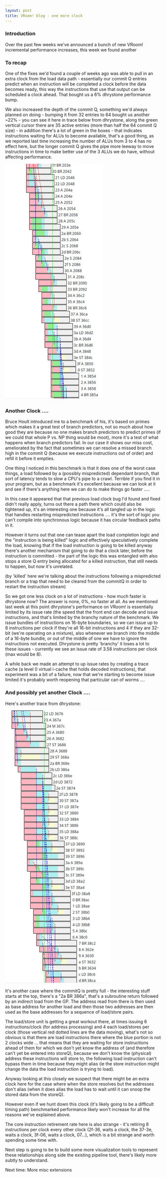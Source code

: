 ```yaml
---
layout: post
title: VRoom! blog - one more clock
---
```


### Introduction

Over the past few weeks we've announced a bunch of new VRoom! incremental performance increases,
this week we found another

### To recap

One of the fixes we'd found a couple of weeks ago was able to pull in an extra clock
from the load data path - essentially our commit Q entries predict when an instruction will be completed a
clock before the data becomes ready, this way the instructions that use that output can be scheduled
a clock ahead. That bought us a 6% dhrystone performance bump.

We also increased the depth of the commit Q, something we'd always planned on doing - bumping it from 32 entries to 64 bought us another ~22% - you can see it here in trace below from dhrystone, along the
green vertical cursor there are 35 active entries (more than half the 64 commit Q size) - in addition there's a lot of green in the boxes - that indicates instructions waiting for ALUs to become available,
that's a good thing, as we reported last time increasing the number of ALUs from 3 to 4 has no effect here,
but the longer commit Q gives the pipe more leeway to move instructions in time to make better use
of the 3 ALUs we do have, without affecting performance.

![placeholder](/public/images/pipe2.png "image of pipeline")

### Another Clock ....

Bruce Hoult introduced me to a benchmark of his, it's based on primes which makes it a great test
of branch predictors, not so much about how good they are because no one makes branch predictors
to predict primes (if we could that whole P vs. NP thing would be moot), more it's a test of what
happens when branch predictors fail. In our case it shows our miss cost, ameliorated by the fact that
sometimes we can resolve a missed branch high in the commit Q (because we execute instructions
out of order) and refill it before it empties.

One thing I noticed in this benchmark is that it does one of the worst case things, a load followed by a
(possibly mispredicted) dependant branch, that sort of latency tends to slow a CPU's pipe to a crawl.
Terrible if you find it in your program, but as a benchmark it's excellent because we can look at it
and see if there's anything here we can do to make things go faster .....

In this case it appeared that that previous load clock bug I'd found and fixed didn't really apply, turns out
there a path there which could also be tightened up, it's an interesting one because it's all tangled up
in the logic that handles restarting mispredicted instructions .... it's the sort of logic you can't compile
into synchronous logic because it has circular feedback paths in it.

However it turns out that one
can tease apart the load completion logic and the "instruction is being killed" logic and effectively
speculatively complete the load, knowing that if the load instruction is going to be killed anyway there's
another mechanism that going to do that a clock later, before the instruction is committed - the part of the logic this was entangled with also stops
a store Q entry being allocated for a killed instruction, that still needs to happen, but now it's
unrelated.

(by 'killed' here we're talking about the instructions following a mispredicted branch or a trap that need
to be cleared from the commitQ in order to restart the instruction stream)

So we got one less clock on a lot of instructions - how much faster is dhrystone now? The answer is none, 0%, no faster at all. As we
mentioned last week at this point dhrystone's performance on VRoom! is essentially limited by its issue rate (the speed that the front
end can decode and issue instructions, and that's limited by the branchy nature of the benchmark.
We issue bundles of instructions on 16-byte boundaries, so we can issue up to 8 instructions per clock
if they're all 16-bit instructions and 4 if they are 32-bit (we're operating on a mixture), also
whenever we branch into the middle of a 16-byte bundle, or out of the middle of one we have
to ignore the instructions not executed. Dhrystone is pretty 'branchy' it loses a lot to these issues - 
currently we see an issue rate of 3.58 instructions per clock (max would be 8).

A while back we made an attempt to up issue rates by creating a trace cache (a level 0 virtual i-cache that holds
decoded instructions), that experiment was a bit of a failure, now that we're starting to become 
issue limited it's probably worth reopening that particular can of worms ....

### And possibly yet another Clock ....

Here's another trace from dhrystone:

![placeholder](/public/images/pipe3.png "image of pipeline")

It's another case where the commitQ is pretty full - the interesting stuff starts at the top,
there's a "2a BR 386a", that's a subroutine return followed by an indirect load from the GP. The
address read from there is then used as base address for another load and then those two addresses
are then used as the base addresses for a sequence of load/store pairs.

The load/store
unit is getting a great workout there, at times issuing 6 instructions/clock (for address
processing) and 4 each load/stores per clock (those vertical red dotted lines are the data
moving), what's not so obvious is that there are load instructions there where the blue
portion is not 2 clocks wide ... that means that they are waiting for store instructions
ahead of them for which we don't yet know the address of (and therefore can't yet be entered into
storeQ), because we don't know the (physical) address these instructions will store to, the
following load instruction can't bypass them in time because they might alias (ie the store instruction
might change the data the load instruction is trying to load).

Anyway looking at this closely we suspect that there might be an extra clock here for the case
where when the store resolves but the addresses don't alias (when it does alias the load has to wait
until it can snoop the stored data from the storeQ). 

However even if we hunt down this clock (it's likely going to be a difficult timing path) benchmarked
performance likely won't increase for all the reasons we've explained above.

The core instruction retirement rate here is also strange - it's retiring 8 instructions per clock every
other clock (2f-36, waits a clock, the 37-3e, waits a clock, 3f-06, waits a clock, 07...), which is a bit strange and worth spending some time with.

Next step is going to be to build some more visualization tools to represent these relationships along side 
the existing pipeline tool, there's likely more subtly to understand.

Next time: More misc extensions
